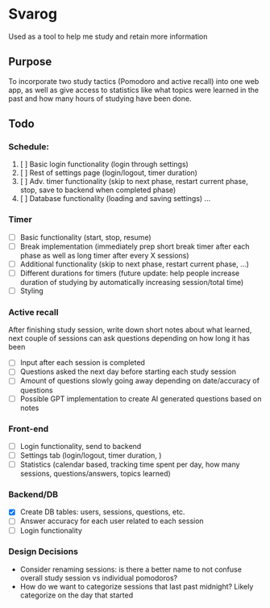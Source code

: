 # Svarog

Used as a tool to help me study and retain more information

## Purpose

To incorporate two study tactics (Pomodoro and active recall) into one web app, as well as give access to statistics like what topics were learned in the past and how many hours of studying have been done.

## Todo

### Schedule:

1. [ ] Basic login functionality (login through settings)
2. [ ] Rest of settings page (login/logout, timer duration)
3. [ ] Adv. timer functionality (skip to next phase, restart current phase, stop, save to backend when completed phase)
4. [ ] Database functionality (loading and saving settings)
       ...

### Timer

- [ ] Basic functionality (start, stop, resume)
- [ ] Break implementation (immediately prep short break timer after each phase as well as long timer after every X sessions)
- [ ] Additional functionality (skip to next phase, restart current phase, ...)
- [ ] Different durations for timers (future update: help people increase duration of studying by automatically increasing session/total time)
- [ ] Styling

### Active recall

After finishing study session, write down short notes about what learned, next couple of sessions can ask questions depending on how long it has been

- [ ] Input after each session is completed
- [ ] Questions asked the next day before starting each study session
- [ ] Amount of questions slowly going away depending on date/accuracy of questions
- [ ] Possible GPT implementation to create AI generated questions based on notes

### Front-end

- [ ] Login functionality, send to backend
- [ ] Settings tab (login/logout, timer duration, )
- [ ] Statistics (calendar based, tracking time spent per day, how many sessions, questions/answers, topics learned)

### Backend/DB

- [x] Create DB tables: users, sessions, questions, etc.
- [ ] Answer accuracy for each user related to each session
- [ ] Login functionality

### Design Decisions

- Consider renaming sessions: is there a better name to not confuse overall study session vs individual pomodoros?
- How do we want to categorize sessions that last past midnight? Likely categorize on the day that started
